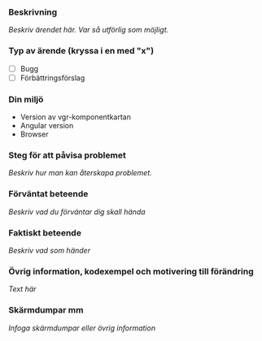 ### Beskrivning
*Beskriv ärendet här. Var så utförlig som möjligt.*

### Typ av ärende (kryssa i en med "x")
- [ ] Bugg
- [ ] Förbättringsförslag

### Din miljö
* Version av vgr-komponentkartan
* Angular version
* Browser

### Steg för att påvisa problemet
*Beskriv hur man kan återskapa problemet.*

### Förväntat beteende
*Beskriv vad du förväntar dig skall hända*

### Faktiskt beteende
*Beskriv vad som händer*

### Övrig information, kodexempel och motivering till förändring
*Text här*

### Skärmdumpar mm
*Infoga skärmdumpar eller övrig information*